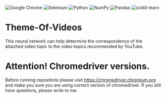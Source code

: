 ![Google Chrome](https://img.shields.io/badge/Google%20Chrome-4285F4?style=for-the-badge&logo=GoogleChrome&logoColor=white) ![Selenium](https://img.shields.io/badge/-selenium-%43B02A?style=for-the-badge&logo=selenium&logoColor=white) ![Python](https://img.shields.io/badge/python-3670A0?style=for-the-badge&logo=python&logoColor=ffdd54) ![NumPy](https://img.shields.io/badge/numpy-%23013243.svg?style=for-the-badge&logo=numpy&logoColor=white) ![Pandas](https://img.shields.io/badge/pandas-%23150458.svg?style=for-the-badge&logo=pandas&logoColor=white) ![scikit-learn](https://img.shields.io/badge/scikit--learn-%23F7931E.svg?style=for-the-badge&logo=scikit-learn&logoColor=white)

# Theme-Of-Videos
This neural network can help determine the correspondence of the attached video topic to the video topics recommended by YouTube.
# Attention! Chromedriver versions.
Before running repositorie please visit https://chromedriver.chromium.org and make you sure you are using correct version of chromedriver.
If you still have questions, please write to me.
